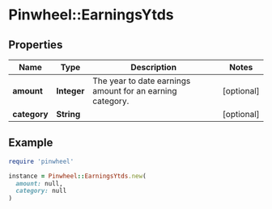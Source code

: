 # Pinwheel::EarningsYtds

## Properties

| Name | Type | Description | Notes |
| ---- | ---- | ----------- | ----- |
| **amount** | **Integer** | The year to date earnings amount for an earning category. | [optional] |
| **category** | **String** |  | [optional] |

## Example

```ruby
require 'pinwheel'

instance = Pinwheel::EarningsYtds.new(
  amount: null,
  category: null
)
```

